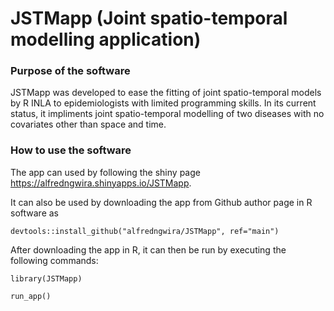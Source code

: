 # JSTMapp (Joint spatio-temporal modelling application)
### Purpose of the software
JSTMapp was developed to ease the fitting of joint spatio-temporal models by R INLA to epidemiologists with limited programming skills. In its current status, it impliments joint spatio-temporal modelling of two diseases with no covariates other than space and time.
### How to use the software
The app can used by following the shiny page https://alfredngwira.shinyapps.io/JSTMapp.

It can also be used by downloading the app from Github author page in R software as 

```devtools::install_github("alfredngwira/JSTMapp", ref="main")```

After downloading the app in R, it can then be run by executing the following commands:

```library(JSTMapp)```

```run_app()```
